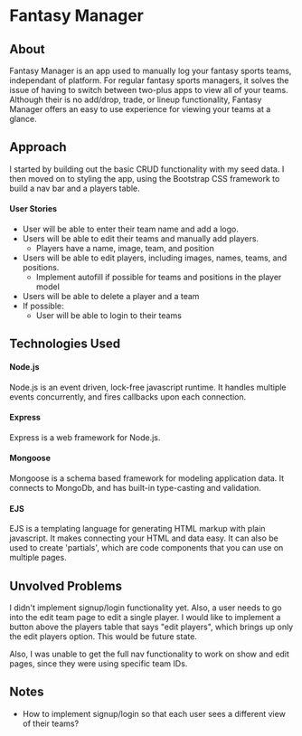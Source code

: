 # Fantasy Manager

## About
Fantasy Manager is an app used to manually log your fantasy sports teams, independant of platform. For regular fantasy sports managers, it solves the issue of having to switch between two-plus apps to view all of your teams. Although their is no add/drop, trade, or lineup functionality, Fantasy Manager offers an easy to use experience for viewing your teams at a glance. 

## Approach
I started by building out the basic CRUD functionality with my seed data. I then moved on to styling the app, using the Bootstrap CSS framework to build a nav bar and a players table.

#### User Stories
* User will be able to enter their team name and add a logo.
* Users will be able to edit their teams and manually add players.
  * Players have a name, image, team, and position
* Users will be able to edit players, including images, names, teams, and positions.
  * Implement autofill if possible for teams and positions in the player model
* Users will be able to delete a player and a team
* If possible:
  * User will be able to login to their teams

## Technologies Used
#### Node.js
Node.js is an event driven, lock-free javascript runtime. It handles multiple events concurrently, and fires callbacks upon each connection.

#### Express
Express is a web framework for Node.js.

#### Mongoose
Mongoose is a schema based framework for modeling application data. It connects to MongoDb, and has built-in type-casting and validation.

#### EJS
EJS is a templating language for generating HTML markup with plain javascript. It makes connecting your HTML and data easy. It can also be used to create 'partials', which are code components that you can use on multiple pages.

## Unvolved Problems
I didn't implement signup/login functionality yet. Also, a user needs to go into the edit team page to edit a single player. I would like to implement a button above the players table that says "edit players", which brings up only the edit players option. This would be future state.

Also, I was unable to get the full nav functionality to work on show and edit pages, since they were using specific team IDs. 

## Notes
* How to implement signup/login so that each user sees a different view of their teams?
